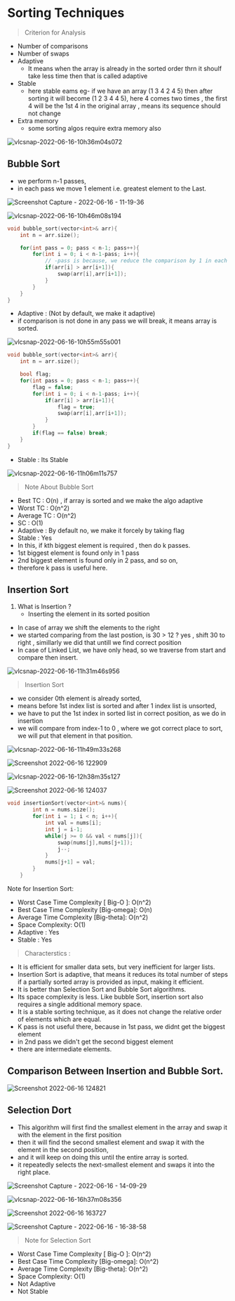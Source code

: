 # Sorting Techniques

> Criterion for Analysis

- Number of comparisons
- Number of swaps
- Adaptive
    - It means when the array is already in the sorted order thrn it shoulf take less time then that is called adaptive
- Stable
    - here stable eams eg- if we have an array (1 3 4 2 4 5) then after sorting it will become (1 2 3 4 4 5), here 4 comes two times , the first 4 will be the 1st 4 in the original array , means its sequence should not change
- Extra memory
    - some sorting algos require extra memory also

![vlcsnap-2022-06-16-10h36m04s072](https://user-images.githubusercontent.com/35686407/173995428-ba8d89cc-edba-4721-9ca2-e1e0f0c15d4f.png)

## Bubble Sort

- we perform n-1 passes,
- in each pass we move 1 element i.e. greatest element to the Last.

![Screenshot Capture - 2022-06-16 - 11-19-36](https://user-images.githubusercontent.com/35686407/174000547-e93fb29e-da50-49d7-a0e9-e02b0d6223b4.png)


![vlcsnap-2022-06-16-10h46m08s194](https://user-images.githubusercontent.com/35686407/173998986-0f3171ac-a8cc-4f35-bcc9-e76f80b51ded.png)

```cpp
void bubble_sort(vector<int>& arr){
    int n = arr.size();

    for(int pass = 0; pass < n-1; pass++){
        for(int i = 0; i < n-1-pass; i++){
            // -pass is because, we reduce the comparison by 1 in each pass
            if(arr[i] > arr[i+1]){
                swap(arr[i],arr[i+1]);
            }
        }
    }
}
```

- Adaptive : (Not by default, we make it adaptive)
- if comparison is not done in any pass we will break, it means array is sorted.

![vlcsnap-2022-06-16-10h55m55s001](https://user-images.githubusercontent.com/35686407/174000144-4f725321-caaa-4a0d-8fe5-758277e61c73.png)

```cpp
void bubble_sort(vector<int>& arr){
    int n = arr.size();

    bool flag;
    for(int pass = 0; pass < n-1; pass++){
        flag = false;
        for(int i = 0; i < n-1-pass; i++){
            if(arr[i] > arr[i+1]){
                flag = true;
                swap(arr[i],arr[i+1]);
            }
        }
        if(flag == false) break;
    }
}
```

- Stable : Its Stable

![vlcsnap-2022-06-16-11h06m11s757](https://user-images.githubusercontent.com/35686407/174000173-444e8f37-38c7-481f-b0bd-a4095425fa6d.png)

> Note About Bubble Sort

- Best TC : O(n) , if array is sorted and we make the algo adaptive
- Worst TC : O(n^2)
- Average TC : O(n^2)
- SC : O(1)
- Adaptive : By default no, we make it forcely by taking flag
- Stable : Yes
- In this, if kth biggest element is required , then do k passes.
- 1st biggest element is found only in 1 pass
- 2nd biggest element is found only in 2 pass, and so on,
- therefore k pass is useful here.

## Insertion Sort

1. What is Insertion ?
    - Inserting the element in its sorted position

- In case of array we shift the elements to the right
- we started comparing from the last postion, is 30 > 12 ? yes , shift 30 to right , simillarly we did that untill we find correct position
- In case of Linked List, we have only head, so we traverse from start and compare then insert.

![vlcsnap-2022-06-16-11h31m46s956](https://user-images.githubusercontent.com/35686407/174002609-af92c121-10eb-40e2-baf0-d19a44544f69.png)

> Insertion Sort

- we consider 0th element is already sorted,
- means before 1st index list is sorted and after 1 index list is unsorted,
- we have to put the 1st index in sorted list in correct position, as we do in insertion
- we will compare from index-1 to 0 , where we got correct place to sort, we will put that element in that position.

![vlcsnap-2022-06-16-11h49m33s268](https://user-images.githubusercontent.com/35686407/174011592-400443c1-298c-40c9-84af-75cab0924c84.png)

![Screenshot 2022-06-16 122909](https://user-images.githubusercontent.com/35686407/174011617-aaae7aeb-44bf-4e99-b9c6-4c62b047a0c0.png)

![vlcsnap-2022-06-16-12h38m35s127](https://user-images.githubusercontent.com/35686407/174012712-8022b4d6-c5dc-482f-98ab-b2f8634a7250.png)

![Screenshot 2022-06-16 124037](https://user-images.githubusercontent.com/35686407/174012960-269df998-c7fc-48ce-a461-ca03c8cd0cea.png)

```cpp
void insertionSort(vector<int>& nums){
        int n = nums.size();
        for(int i = 1; i < n; i++){
            int val = nums[i];
            int j = i-1;
            while(j >= 0 && val < nums[j]){
                swap(nums[j],nums[j+1]);
                j--;
            }
            nums[j+1] = val;
        }
    }
```

Note for Insertion Sort:

- Worst Case Time Complexity [ Big-O ]: O(n^2)
- Best Case Time Complexity [Big-omega]: O(n)
- Average Time Complexity [Big-theta]: O(n^2)
- Space Complexity: O(1)
- Adaptive : Yes
- Stable : Yes

> Characterstics : 

- It is efficient for smaller data sets, but very inefficient for larger lists.
- Insertion Sort is adaptive, that means it reduces its total number of steps if a partially sorted array is provided as input, making it efficient.
- It is better than Selection Sort and Bubble Sort algorithms.
- Its space complexity is less. Like bubble Sort, insertion sort also requires a single additional memory space.
- It is a stable sorting technique, as it does not change the relative order of elements which are equal.
- K pass is not useful there, because in 1st pass, we didnt get the biggest element
- in 2nd pass we didn't get the second biggest element
- there are intermediate elements.


## Comparison Between Insertion and Bubble Sort.

![Screenshot 2022-06-16 124821](https://user-images.githubusercontent.com/35686407/174015004-9ec99927-02d3-4631-b9a2-250014694901.png)

## Selection Dort

- This algorithm will first find the smallest element in the array and swap it with the element in the first position
- then it will find the second smallest element and swap it with the element in the second position,
- and it will keep on doing this until the entire array is sorted.
- it repeatedly selects the next-smallest element and swaps it into the right place.

![Screenshot Capture - 2022-06-16 - 14-09-29](https://user-images.githubusercontent.com/35686407/174030234-b2269b9c-8a3b-4720-8cb1-06814f7501c5.png)

![vlcsnap-2022-06-16-16h37m08s356](https://user-images.githubusercontent.com/35686407/174057449-e8c06458-3880-4189-8741-47859094cfab.png)

![Screenshot 2022-06-16 163727](https://user-images.githubusercontent.com/35686407/174057469-3f3ed31c-0804-4db0-a1e2-2f97dc9d0a2f.png)

![Screenshot Capture - 2022-06-16 - 16-38-58](https://user-images.githubusercontent.com/35686407/174057566-08dd9b33-f784-48c9-a881-1f5224008949.png)

> Note for Selection Sort

- Worst Case Time Complexity [ Big-O ]: O(n^2)
- Best Case Time Complexity [Big-omega]: O(n^2)
- Average Time Complexity [Big-theta]: O(n^2)
- Space Complexity: O(1)
- Not Adaptive
- Not Stable
